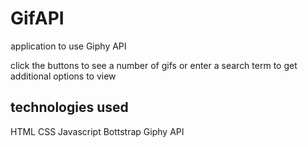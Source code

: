 # GifAPI
application to use Giphy API

click the buttons to see a number of gifs or enter a search term to get additional options to view

## technologies used
HTML
CSS
Javascript
Bottstrap
Giphy API
